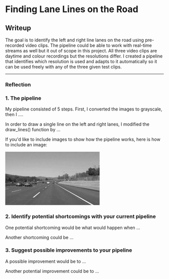 # **Finding Lane Lines on the Road** 
## Writeup
The goal is to identify the left and right line lanes on the road using pre-recorded video clips. The pipeline could be able to work with real-time streams as well but it out of scope in this project. All three video clips are daytime and colour recordings but the resolutions differ. I created a pipeline that identifies which resolution is used and adapts to it automatically so it can be used freely with any of the three given test clips.

[//]: # (Image References)

[image1]: ./examples/grayscale.jpg "Grayscale"

---

### Reflection

### 1. The pipeline

My pipeline consisted of 5 steps. First, I converted the images to grayscale, then I .... 

In order to draw a single line on the left and right lanes, I modified the draw_lines() function by ...

If you'd like to include images to show how the pipeline works, here is how to include an image: 

![alt text][image1]


### 2. Identify potential shortcomings with your current pipeline


One potential shortcoming would be what would happen when ... 

Another shortcoming could be ...


### 3. Suggest possible improvements to your pipeline

A possible improvement would be to ...

Another potential improvement could be to ...

